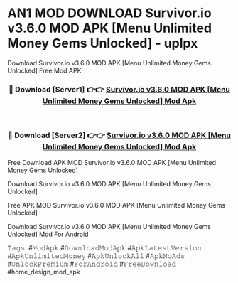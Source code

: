 # AN1 MOD DOWNLOAD Survivor.io v3.6.0 MOD APK [Menu Unlimited Money Gems Unlocked] - uplpx
Download Survivor.io v3.6.0 MOD APK [Menu Unlimited Money Gems Unlocked] Free Mod APK

<div align="center">
<h3>🔴 Download [Server1] 👉👉 <a href="https://apk-comot.site?title=Survivor.io_v3.6.0_MOD_APK_[Menu_Unlimited_Money_Gems_Unlocked]">Survivor.io v3.6.0 MOD APK [Menu Unlimited Money Gems Unlocked] Mod Apk</a></h3><br>

<h3>🔴 Download [Server2] 👉👉 <a href="https://apk-comot.site?title=Survivor.io_v3.6.0_MOD_APK_[Menu_Unlimited_Money_Gems_Unlocked]">Survivor.io v3.6.0 MOD APK [Menu Unlimited Money Gems Unlocked] Mod Apk</a></h3>
</div>


Free Download APK MOD Survivor.io v3.6.0 MOD APK [Menu Unlimited Money Gems Unlocked]

Download Survivor.io v3.6.0 MOD APK [Menu Unlimited Money Gems Unlocked] 

Free APK MOD Survivor.io v3.6.0 MOD APK [Menu Unlimited Money Gems Unlocked] 

Download Survivor.io v3.6.0 MOD APK [Menu Unlimited Money Gems Unlocked] Mod For Android

𝚃𝚊𝚐𝚜: #𝙼𝚘𝚍𝙰𝚙𝚔 #𝙳𝚘𝚠𝚗𝚕𝚘𝚊𝚍𝙼𝚘𝚍𝙰𝚙𝚔 #𝙰𝚙𝚔𝙻𝚊𝚝𝚎𝚜𝚝𝚅𝚎𝚛𝚜𝚒𝚘𝚗 #𝙰𝚙𝚔𝚄𝚗𝚕𝚒𝚖𝚒𝚝𝚎𝚍𝙼𝚘𝚗𝚎𝚢 #𝙰𝚙𝚔𝚄𝚗𝚕𝚘𝚌𝚔𝙰𝚕𝚕 #𝙰𝚙𝚔𝙽𝚘𝙰𝚍𝚜 #𝚄𝚗𝚕𝚘𝚌𝚔𝙿𝚛𝚎𝚖𝚒𝚞𝚖 #𝙵𝚘𝚛𝙰𝚗𝚍𝚛𝚘𝚒𝚍 #𝙵𝚛𝚎𝚎𝙳𝚘𝚠𝚗𝚕𝚘𝚊𝚍 #home_design_mod_apk